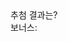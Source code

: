 <!DOCTYPE html>
<head>
  <meta charset="utf-8">
  <title>로또추첨기</title>
  <style>
    .ball {
      display: inline-block;
      border: 1px solid black;
      border-radius: 20px;
      width: 40px;
      height: 40px;
      line-height: 40px;
      font-size: 20px;
      text-align: center;
      margin-right: 20px;
    }
  </style>
</head>

<body>
<div id="result">추첨 결과는? </div>
<div id="bonus">보너스: </div>
<script>
    const candidate = Array(45).fill().map((v, i) => i + 1);
    const shuffle = [];

    for (let i = candidate.length; i > 0; i--) {
        const random = Math.floor(Math.random() * i);
        const spliceArray = candidate.splice(random, 1);
        const value = spliceArray[0];
        shuffle.push(value);

    }
    console.log(shuffle);
    const winBalls = shuffle.slice(0, 6).sort((a, b) => a - b);
    const bonus = shuffle[6];
    const $result = document.querySelector('#result');
    function drawBall(number, $parent) {
        const $ball = document.createElement('div');
        $ball.className = 'ball';
        $ball.textContent = number;
        $parent.appendChild($ball);
    }

    for (let i = 0; i < winBalls.length; i++) {
        setTimeout(() => {
            drawBall(winBalls[i], $result);
        }, 1000 * (i + 1));
    }


    const $bonus = document.querySelector('#bonus');
    setTimeout(() => {
        drawBall(bonus, $bonus);
    }, 7000);

</script>
</body>
